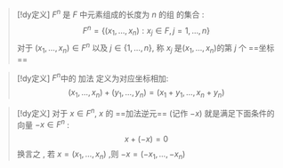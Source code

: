

> [!dy定义] 
> $F^n$ 是 $F$ 中元素组成的长度为 $n$ 的组 的集合 :$$F^{n}= \{(x_{1},\dots,x_n):x_{j}\in F,j=1,\dots,n\}$$
> 对于 $(x_{1},\dots,x_n)\in F^{n}$ 以及 $j\in \{1,\dots,n\}$, 称 $x_j$ 是$(x_{1},\dots,x_n)$的第 $j$ 个 ==坐标==

> [!dy定义] 
> $F^{n}$中的 加法 定义为对应坐标相加:
> $$(x_{1},\dots,x_n) +(y_{1},\dots,y_n) = (x_{1}+y_{1},\dots,x_n+y_{n}) $$


> [!dy定义] 
> 对于 $x\in F^{n}$, $x$ 的 ==加法逆元== (记作 $-x$) 就是满足下面条件的向量 $-x\in F^{n}$ :
> $$x+(-x)=0$$
> 换言之 , 若 $x=(x_{1},\dots,x_n)$ ,则 $-x=(-x_{1},\dots,-x_n)$

